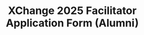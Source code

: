 ---
title: XChange 2025 Facilitator Application Form (Alumni)
redirect_to: https://forms.gle/VnZ6mMzJYLb6gqS5A
redirect_from: 
  - /XC25AlumniFaciAppForm
  - /xc25alumnifaciappform
---